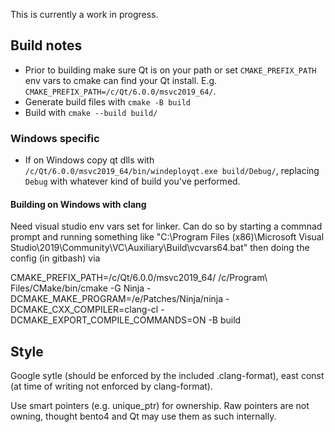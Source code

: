 This is currently a work in progress.

## Build notes

- Prior to building make sure Qt is on your path or set `CMAKE_PREFIX_PATH` env vars to cmake can find your Qt install. E.g. `CMAKE_PREFIX_PATH=/c/Qt/6.0.0/msvc2019_64/`.
- Generate build files with `cmake -B build`
- Build with `cmake --build build/`

### Windows specific

- If on Windows copy qt dlls with `/c/Qt/6.0.0/msvc2019_64/bin/windeployqt.exe build/Debug/`, replacing `Debug` with whatever kind of build you've performed.

#### Building on Windows with clang

Need visual studio env vars set for linker. Can do so by starting a commnad prompt and running something like "C:\Program Files (x86)\Microsoft Visual Studio\2019\Community\VC\Auxiliary\Build\vcvars64.bat" then doing the config (in gitbash) via

CMAKE_PREFIX_PATH=/c/Qt/6.0.0/msvc2019_64/ /c/Program\ Files/CMake/bin/cmake -G Ninja -DCMAKE_MAKE_PROGRAM=/e/Patches/Ninja/ninja -DCMAKE_CXX_COMPILER=clang-cl -DCMAKE_EXPORT_COMPILE_COMMANDS=ON -B build

## Style

Google sytle (should be enforced by the included .clang-format), east const (at time of writing not enforced by clang-format).

Use smart pointers (e.g. unique_ptr) for ownership. Raw pointers are not owning, thought bento4 and Qt may use them as such internally. 